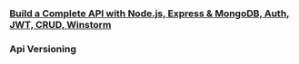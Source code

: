 ### [Build a Complete API with Node.js, Express & MongoDB,  Auth, JWT, CRUD, Winstorm](https://youtu.be/EMv8pc5Xo88?si=RJfc8kHPmSXOPtzY)
### Api Versioning
